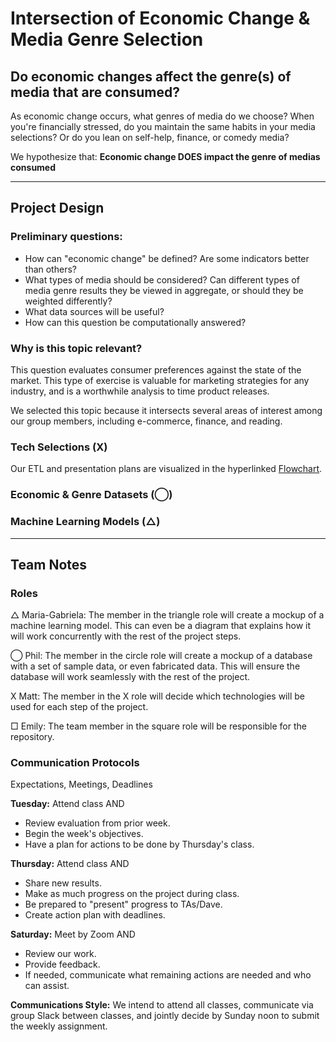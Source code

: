 # Intersection of Economic Change & Media Genre Selection
Do economic changes affect the genre(s) of media that are consumed?
-----

As economic change occurs, what genres of media do we choose? When you're financially stressed, do you maintain the same habits in your media selections? Or do you lean on self-help, finance, or comedy media? 

We hypothesize that: **Economic change DOES impact the genre of medias consumed**

-----
## Project Design 

### Preliminary questions: 
- How can "economic change" be defined? Are some indicators better than others? 
- What types of media should be considered? Can different types of media genre results they be viewed in aggregate, or should they be weighted differently?
- What data sources will be useful?
- How can this question be computationally answered?

### Why is this topic relevant?
This question evaluates consumer preferences against the state of the market. This type of exercise is valuable for marketing strategies for any industry, and is a worthwhile analysis to time product releases. 

We selected this topic because it intersects several areas of interest among our group members, including e-commerce, finance, and reading.

### Tech Selections (X)
Our ETL and presentation plans are visualized in the hyperlinked [Flowchart](https://github.com/emilymcdaniel/Final_Project/blob/main/Final%20Project_Flow%20Chart.pdf).

### Economic & Genre Datasets (◯)

### Machine Learning Models (△)

-----

## Team Notes

### Roles

△ Maria-Gabriela: The member in the triangle role will create a mockup of a machine learning model. This can even be a diagram that explains how it will work concurrently with the rest of the project steps.

◯ Phil: The member in the circle role will create a mockup of a database with a set of sample data, or even fabricated data. This will ensure the database will work seamlessly with the rest of the project.

X  Matt: The member in the X role will decide which technologies will be used for each step of the project.

□  Emily: The team member in the square role will be responsible for the repository.


### Communication Protocols
Expectations, Meetings, Deadlines

**Tuesday:**
Attend class AND
- Review evaluation from prior week.
- Begin the week's objectives.
- Have a plan for actions to be done by Thursday's class.

**Thursday:**
Attend class AND
- Share new results.
- Make as much progress on the project during class.
- Be prepared to "present" progress to TAs/Dave.
- Create action plan with deadlines.

**Saturday:**
Meet by Zoom AND
- Review our work.
- Provide feedback.
- If needed, communicate what remaining actions are needed and who can assist.

**Communications Style:**
We intend to attend all classes, communicate via group Slack between classes, and jointly decide by Sunday noon to submit the weekly assignment.
